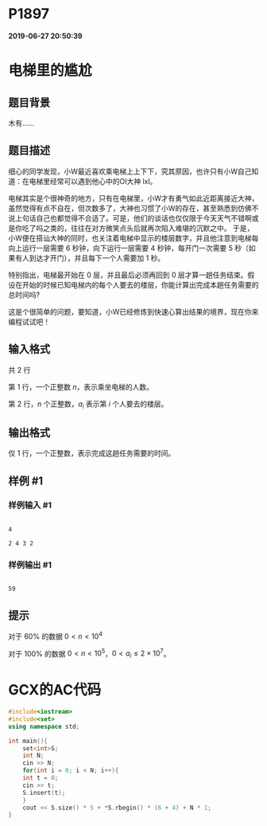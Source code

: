 
# P1897

**2019-06-27 20:50:39**
    
# 电梯里的尴尬

## 题目背景

木有……

## 题目描述

细心的同学发现，小W最近喜欢乘电梯上上下下，究其原因，也许只有小W自己知道：在电梯里经常可以遇到他心中的OI大神 lxl。

电梯其实是个很神奇的地方，只有在电梯里，小W才有勇气如此近距离接近大神，虽然觉得有点不自在，但次数多了，大神也习惯了小W的存在，甚至熟悉到仿佛不说上句话自己也都觉得不合适了。可是，他们的谈话也仅仅限于今天天气不错啊或是你吃了吗之类的，往往在对方微笑点头后就再次陷入难堪的沉默之中。 于是，小W便在搭讪大神的同时，也关注着电梯中显示的楼层数字，并且他注意到电梯每向上运行一层需要 $6$ 秒钟，向下运行一层需要 $4$ 秒钟，每开门一次需要 $5$ 秒（如果有人到达才开门），并且每下一个人需要加 $1$ 秒。

特别指出，电梯最开始在 $0$ 层，并且最后必须再回到 $0$ 层才算一趟任务结束。假设在开始的时候已知电梯内的每个人要去的楼层，你能计算出完成本趟任务需要的总时间吗?

这是个很简单的问题，要知道，小W已经修炼到快速心算出结果的境界，现在你来编程试试吧！

## 输入格式

共 $2$ 行

第 $1$ 行，一个正整数 $n$，表示乘坐电梯的人数。

第 $2$ 行，$n$ 个正整数，$a_{i}$ 表示第 $i$ 个人要去的楼层。

## 输出格式

仅 $1$ 行，一个正整数，表示完成这趟任务需要的时间。

## 样例 #1

### 样例输入 #1

```
4
2 4 3 2
```

### 样例输出 #1

```
59
```

## 提示

对于 $60\%$ 的数据 $0<n<10^4$

对于 $100\%$ 的数据 $0<n<10^5$，$0<a_{i}\leq 2\times 10^7$。

# GCX的AC代码
```cpp
#include<iostream>
#include<set>
using namespace std;

int main(){
    set<int>S;
    int N;
    cin >> N;
    for(int i = 0; i < N; i++){
	int t = 0;
	cin >> t;
	S.insert(t);
    }
    cout << S.size() * 5 + *S.rbegin() * (6 + 4) + N * 1;
}

```

